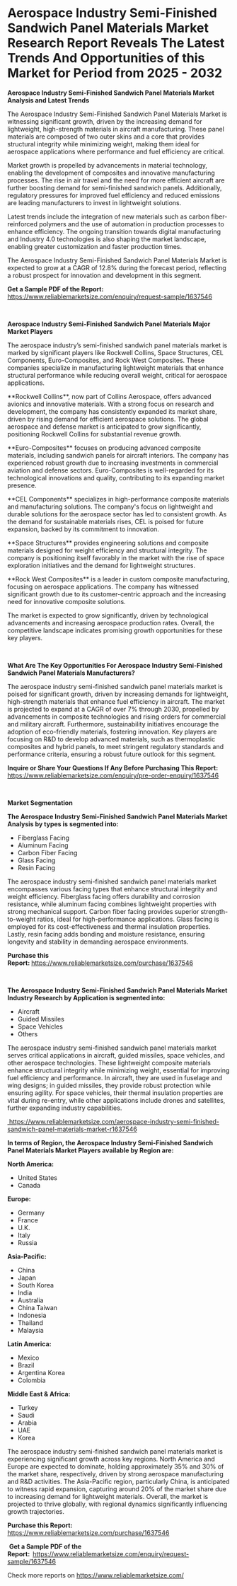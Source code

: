 <p><h1>Aerospace Industry Semi-Finished Sandwich Panel Materials Market Research Report Reveals The Latest Trends And Opportunities of this Market for Period from 2025 - 2032</h1></p><p><strong>Aerospace Industry Semi-Finished Sandwich Panel Materials Market Analysis and Latest Trends</strong></p>
<p><p>The Aerospace Industry Semi-Finished Sandwich Panel Materials Market is witnessing significant growth, driven by the increasing demand for lightweight, high-strength materials in aircraft manufacturing. These panel materials are composed of two outer skins and a core that provides structural integrity while minimizing weight, making them ideal for aerospace applications where performance and fuel efficiency are critical.</p><p>Market growth is propelled by advancements in material technology, enabling the development of composites and innovative manufacturing processes. The rise in air travel and the need for more efficient aircraft are further boosting demand for semi-finished sandwich panels. Additionally, regulatory pressures for improved fuel efficiency and reduced emissions are leading manufacturers to invest in lightweight solutions.</p><p>Latest trends include the integration of new materials such as carbon fiber-reinforced polymers and the use of automation in production processes to enhance efficiency. The ongoing transition towards digital manufacturing and Industry 4.0 technologies is also shaping the market landscape, enabling greater customization and faster production times.</p><p>The Aerospace Industry Semi-Finished Sandwich Panel Materials Market is expected to grow at a CAGR of 12.8% during the forecast period, reflecting a robust prospect for innovation and development in this segment.</p></p>
<p><strong>Get a Sample PDF of the Report:&nbsp;</strong> <a href="https://www.reliablemarketsize.com/enquiry/request-sample/1637546?utm_campaign=3226&utm_medium=2&utm_source=Github&utm_content=ia&utm_term=23032025&utm_id=aerospace-industry-semi-finished-sandwich-panel-materials">https://www.reliablemarketsize.com/enquiry/request-sample/1637546</a></p>
<p>&nbsp;</p>
<p><strong>Aerospace Industry Semi-Finished Sandwich Panel Materials Major Market Players</strong></p>
<p><p>The aerospace industry’s semi-finished sandwich panel materials market is marked by significant players like Rockwell Collins, Space Structures, CEL Components, Euro-Composites, and Rock West Composites. These companies specialize in manufacturing lightweight materials that enhance structural performance while reducing overall weight, critical for aerospace applications.</p><p>**Rockwell Collins**, now part of Collins Aerospace, offers advanced avionics and innovative materials. With a strong focus on research and development, the company has consistently expanded its market share, driven by rising demand for efficient aerospace solutions. The global aerospace and defense market is anticipated to grow significantly, positioning Rockwell Collins for substantial revenue growth.</p><p>**Euro-Composites** focuses on producing advanced composite materials, including sandwich panels for aircraft interiors. The company has experienced robust growth due to increasing investments in commercial aviation and defense sectors. Euro-Composites is well-regarded for its technological innovations and quality, contributing to its expanding market presence.</p><p>**CEL Components** specializes in high-performance composite materials and manufacturing solutions. The company's focus on lightweight and durable solutions for the aerospace sector has led to consistent growth. As the demand for sustainable materials rises, CEL is poised for future expansion, backed by its commitment to innovation.</p><p>**Space Structures** provides engineering solutions and composite materials designed for weight efficiency and structural integrity. The company is positioning itself favorably in the market with the rise of space exploration initiatives and the demand for lightweight structures.</p><p>**Rock West Composites** is a leader in custom composite manufacturing, focusing on aerospace applications. The company has witnessed significant growth due to its customer-centric approach and the increasing need for innovative composite solutions.</p><p>The market is expected to grow significantly, driven by technological advancements and increasing aerospace production rates. Overall, the competitive landscape indicates promising growth opportunities for these key players.</p></p>
<p>&nbsp;</p>
<p><strong>What Are The Key Opportunities For Aerospace Industry Semi-Finished Sandwich Panel Materials Manufacturers?</strong></p>
<p><p>The aerospace industry semi-finished sandwich panel materials market is poised for significant growth, driven by increasing demands for lightweight, high-strength materials that enhance fuel efficiency in aircraft. The market is projected to expand at a CAGR of over 7% through 2030, propelled by advancements in composite technologies and rising orders for commercial and military aircraft. Furthermore, sustainability initiatives encourage the adoption of eco-friendly materials, fostering innovation. Key players are focusing on R&D to develop advanced materials, such as thermoplastic composites and hybrid panels, to meet stringent regulatory standards and performance criteria, ensuring a robust future outlook for this segment.</p></p>
<p><strong>Inquire or Share Your Questions If Any Before Purchasing This Report:</strong> <a href="https://www.reliablemarketsize.com/enquiry/pre-order-enquiry/1637546?utm_campaign=3226&utm_medium=2&utm_source=Github&utm_content=ia&utm_term=23032025&utm_id=aerospace-industry-semi-finished-sandwich-panel-materials">https://www.reliablemarketsize.com/enquiry/pre-order-enquiry/1637546</a></p>
<p>&nbsp;</p>
<p><strong>Market Segmentation</strong></p>
<p><strong>The Aerospace Industry Semi-Finished Sandwich Panel Materials Market Analysis by types is segmented into:</strong></p>
<p><ul><li>Fiberglass Facing</li><li>Aluminum Facing</li><li>Carbon Fiber Facing</li><li>Glass Facing</li><li>Resin Facing</li></ul></p>
<p><p>The aerospace industry semi-finished sandwich panel materials market encompasses various facing types that enhance structural integrity and weight efficiency. Fiberglass facing offers durability and corrosion resistance, while aluminum facing combines lightweight properties with strong mechanical support. Carbon fiber facing provides superior strength-to-weight ratios, ideal for high-performance applications. Glass facing is employed for its cost-effectiveness and thermal insulation properties. Lastly, resin facing adds bonding and moisture resistance, ensuring longevity and stability in demanding aerospace environments.</p></p>
<p><strong>Purchase this Report:&nbsp;</strong><a href="https://www.reliablemarketsize.com/purchase/1637546?utm_campaign=3226&utm_medium=2&utm_source=Github&utm_content=ia&utm_term=23032025&utm_id=aerospace-industry-semi-finished-sandwich-panel-materials">https://www.reliablemarketsize.com/purchase/1637546</a></p>
<p>&nbsp;</p>
<p><strong>The Aerospace Industry Semi-Finished Sandwich Panel Materials Market Industry Research by Application is segmented into:</strong></p>
<p><ul><li>Aircraft</li><li>Guided Missiles</li><li>Space Vehicles</li><li>Others</li></ul></p>
<p><p>The aerospace industry semi-finished sandwich panel materials market serves critical applications in aircraft, guided missiles, space vehicles, and other aerospace technologies. These lightweight composite materials enhance structural integrity while minimizing weight, essential for improving fuel efficiency and performance. In aircraft, they are used in fuselage and wing designs; in guided missiles, they provide robust protection while ensuring agility. For space vehicles, their thermal insulation properties are vital during re-entry, while other applications include drones and satellites, further expanding industry capabilities.</p></p>
<p><a href="https://www.reliablemarketsize.com/aerospace-industry-semi-finished-sandwich-panel-materials-market-r1637546?utm_campaign=3226&utm_medium=2&utm_source=Github&utm_content=ia&utm_term=23032025&utm_id=aerospace-industry-semi-finished-sandwich-panel-materials">&nbsp;https://www.reliablemarketsize.com/aerospace-industry-semi-finished-sandwich-panel-materials-market-r1637546</a></p>
<p><strong>In terms of Region, the Aerospace Industry Semi-Finished Sandwich Panel Materials Market Players available by Region are:</strong></p>
<p>
    <p> <strong> North America: </strong>
        <ul>
            <li>United States</li>
            <li>Canada</li>
        </ul>
        </p> 
    <p> <strong> Europe: </strong>
        <ul>
            <li>Germany</li>
            <li>France</li>
            <li>U.K.</li>
            <li>Italy</li>
            <li>Russia</li>
        </ul>
        </p> 
    <p> <strong> Asia-Pacific: </strong>
        <ul>
            <li>China</li>
            <li>Japan</li>
            <li>South Korea</li>
            <li>India</li>
            <li>Australia</li>
            <li>China Taiwan</li>
            <li>Indonesia</li>
            <li>Thailand</li>
            <li>Malaysia</li>
        </ul>
        </p> 
    <p> <strong> Latin America: </strong>
        <ul>
            <li>Mexico</li>
            <li>Brazil</li>
            <li>Argentina Korea</li>
            <li>Colombia</li>
        </ul>
        </p> 
    <p> <strong> Middle East & Africa: </strong>
        <ul>
            <li>Turkey</li>
            <li>Saudi</li>
            <li>Arabia</li>
            <li>UAE</li>
            <li>Korea</li>
        </ul>
    </p>
    </p>
<p><p>The aerospace industry semi-finished sandwich panel materials market is experiencing significant growth across key regions. North America and Europe are expected to dominate, holding approximately 35% and 30% of the market share, respectively, driven by strong aerospace manufacturing and R&D activities. The Asia-Pacific region, particularly China, is anticipated to witness rapid expansion, capturing around 20% of the market share due to increasing demand for lightweight materials. Overall, the market is projected to thrive globally, with regional dynamics significantly influencing growth trajectories.</p></p>
<p><strong>Purchase this Report: </strong><a href="https://www.reliablemarketsize.com/purchase/1637546?utm_campaign=3226&utm_medium=2&utm_source=Github&utm_content=ia&utm_term=23032025&utm_id=aerospace-industry-semi-finished-sandwich-panel-materials">https://www.reliablemarketsize.com/purchase/1637546</a></p>
<p>&nbsp;<strong>Get a Sample PDF of the Report:&nbsp;&nbsp;</strong><a href="https://www.reliablemarketsize.com/enquiry/request-sample/1637546?utm_campaign=3226&utm_medium=2&utm_source=Github&utm_content=ia&utm_term=23032025&utm_id=aerospace-industry-semi-finished-sandwich-panel-materials">https://www.reliablemarketsize.com/enquiry/request-sample/1637546</a></p>
<p><strong></strong></p>
<p>Check more reports on <a href="https://www.reliablemarketsize.com/?utm_campaign=3226&utm_medium=2&utm_source=Github&utm_content=ia&utm_term=23032025&utm_id=aerospace-industry-semi-finished-sandwich-panel-materials">https://www.reliablemarketsize.com/</a></p>